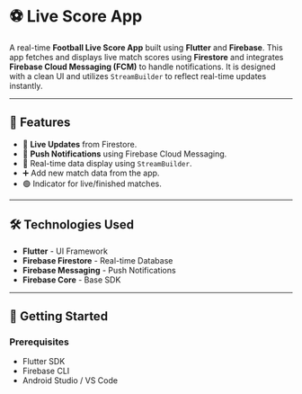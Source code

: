 # ⚽ Live Score App

A real-time **Football Live Score App** built using **Flutter** and **Firebase**. This app fetches and displays live match scores using **Firestore** and integrates **Firebase Cloud Messaging (FCM)** to handle notifications. It is designed with a clean UI and utilizes `StreamBuilder` to reflect real-time updates instantly.

---

## 🚀 Features

- 📡 **Live Updates** from Firestore.
- 📲 **Push Notifications** using Firebase Cloud Messaging.
- 🔄 Real-time data display using `StreamBuilder`.
- ➕ Add new match data from the app.
- 🟢 Indicator for live/finished matches.

---



## 🛠️ Technologies Used

- **Flutter** - UI Framework
- **Firebase Firestore** - Real-time Database
- **Firebase Messaging** - Push Notifications
- **Firebase Core** - Base SDK

---



## 🔧 Getting Started

### Prerequisites

- Flutter SDK
- Firebase CLI
- Android Studio / VS Code

